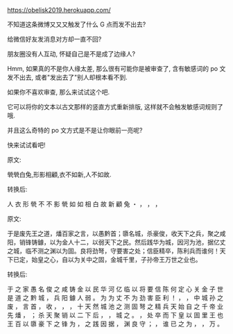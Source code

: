 <a href="https://obelisk2019.herokuapp.com/">https://obelisk2019.herokuapp.com/</a>


不知道这条微博又又又触发了什么 G 点而发不出去?

给微信好友发消息对方却一直不回?

朋友圈没有人互动, 怀疑自己是不是成了边缘人?

Hmm, 如果真的不是你人缘太差, 那么很有可能你是被审查了, 含有敏感词的 po 文发不出去, 或者"发出去了"别人却根本看不到.

如果你不喜欢审查, 那么来试试这个吧.

它可以将你的文本以古文那样的竖直方式重新排版, 这样就不会触发敏感词规则了哦.

并且这么奇特的 po 文方式是不是让你眼前一亮呢?

快来试试看吧!


原文:

煢煢白兔,形影相顧,衣不如新,人不如故.


转换后:

人 衣 形 煢
不 不 影 煢
如 如 相 白
故 新 顧 兔
・ ， ， ，


原文:

于是废先王之道，燔百家之言，以愚黔首；隳名城，杀豪俊，收天下之兵，聚之咸阳，销锋铸鐻，以为金人十二，以弱天下之民。然后践华为城，因河为池，据亿丈之城，临不测之渊以为固。良将劲弩，守要害之处；信臣精卒，陈利兵而谁何！天下已定，始皇之心，自以为关中之固，金城千里，子孙帝王万世之业也。


转换后:

于 之 家 愚 名 俊 之 咸 铸 金 以 民 华 河 亿 临 以 将 要 信 陈 何 定 心 关 金 子 世 
是 道 之 黔 城 ， 兵 阳 鐻 人 弱 。 为 为 丈 不 为 劲 害 臣 利 ！ ， ， 中 城 孙 之 
废 ， 言 首 ， 收 ， ， ， 十 天 然 城 池 之 测 固 弩 之 精 兵 天 始 自 之 千 帝 业 
先 燔 ， ； 杀 天 聚 销 以 二 下 后 ， ， 城 之 。 ， 处 卒 而 下 皇 以 固 里 王 也 
王 百 以 隳 豪 下 之 锋 为 ， 之 践 因 据 ， 渊 良 守 ； ， 谁 已 之 为 ， ， 万 。 

